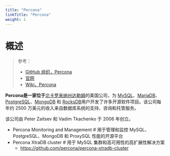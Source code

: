 ```yaml
---
title: "Percona"
linkTitle: "Percona"
weight: 1
---
```


# 概述
> 参考：
> - [GitHub 组织，Percona](https://github.com/percona)
> - [官网](https://www.percona.com/)
> - [Wiki，Percona](https://en.wikipedia.org/wiki/Percona)


**Percona是一家位于**[北卡罗来纳州达勒姆](https://en.wikipedia.org/wiki/Durham,_North_Carolina)的美国公司，为 [MySQL](https://en.wikipedia.org/wiki/MySQL)、[MariaDB](https://en.wikipedia.org/wiki/MariaDB)、[PostgreSQL](https://en.wikipedia.org/wiki/PostgreSQL)、[MongoDB](https://en.wikipedia.org/wiki/MongoDB) 和 [RocksDB](https://en.wikipedia.org/wiki/RocksDB)用户开发了许多开源软件项目。该公司每年约 2500 万美元的收入来自数据库系统的支持、咨询和托管服务。

该公司由 Peter Zaitsev 和 Vadim Tkachenko 于 2006 年创立。


- Percona Monitoring and Management # 用于管理和监控 MySQL、PostgreSQL、MongoDB 和 ProxySQL 性能的开源平台
- Percona XtraDB cluster # 用于 MySQL 集群和高可用性的高扩展性解决方案
	- https://github.com/percona/percona-xtradb-cluster

